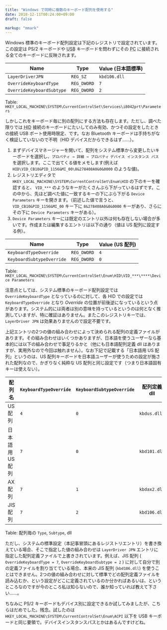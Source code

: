 ```yaml
---
title: "Windows で同時に複数のキーボード配列を使用する"
date: 2018-12-11T00:24:00+09:00
draft: false

markup: "mmark"
---
```


Windows 標準のキーボード配列設定は下記のレジストリで設定されています。この設定は PS/2 キーボードや <abbr title="Universal Serial Bus">USB</abbr> キーボードを問わずにその <abbr title="Personal Computer">PC</abbr> に接続される全てのキーボードに反映されます。

| Name                      | Type        | Value (日本語標準)   |
| ----                      | ----        | ----               |
| `LayerDriverJPN`          | `REG_SZ`    | `kbd106.dll`       |
| `OverrideKeyboardType`    | `REG_DWORD` | `7`                |
| `OverrideKeyboardSubtype` | `REG_DWORD` | `2`                |
Table: `HKEY_LOCAL_MACHINE\SYSTEM\CurrentControlSet\Services\i8042prt\Parameters`

しかしこれをキーボード毎に別の配列にする方法も存在します。ただし、調べた限りでは <abbr title="Human Interface Device">HID</abbr> 接続のキーボードにたいしてのみ有効、かつその設定をしたときの接続 USB ポート使用時限定、です。なお Bluetooth キーボードは手持ちがなく検証していないので不明（HID デバイスだからできるはず……）。

1. まずデバイスマネージャーを開いて、配列をシステム標準から変更したいキーボードを選択し、`プロパティ → 詳細 → プロパティ` `デバイス インスタンス パス` を選択します。ここで出てくる値をメモします(例えば `HID\VID_CB10&PID_1156&MI_00\8&278408A0&0&0000` のような値)。
2. レジストリエディタで `HKEY_LOCAL_MACHINE\SYSTEM\CurrentControlSet\Enum\HID` の下のキーを確認すると、 `VID_***` のようなキーがたくさんぶら下がっているはずです。この中から、先ほど調べた値に一致するキーの下にぶら下がる `Device Parameters` キーを開きます。（前述した値で言うと、`VID_CB10&PID_1156&MI_00` キー下に `8&278408A0&0&0000` キーがあり、さらにその下に `Device Parameters` キーがある）。
3. `Device Parameters` キーには既定のエントリ以外は何も存在しない場合が多いです。作成または編集するエントリは以下の通り（値は US 配列に設定する例）。

| Name                      | Type        | Value (US 配列)    |
| ----                      | ----        | ----              |
| `KeyboardTypeOverride`    | `REG_DWORD` | `4`               |
| `KeyboardSubtypeOverride` | `REG_DWORD` | `0`               |
Table: `HKEY_LOCAL_MACHINE\SYSTEM\CurrentControlSet\Enum\HID\VID_***\****\Device Parameters`

注意点としては、システム標準のキーボード配列設定では `OverrideKeyboardType` となっているのに対して、各 HID での設定では `KeyboardTypeOverride` となり *Override* の位置が前後逆になっているという点があります。システム的には両者は別の意味を持っているというのは何となく推測していますが、特に確証はありません。またこのレジストリキーでは、`LayerDriver JPN` は効果ありませんので設定不要です。

上記エントリの2つの値の組み合わせによって決められる配列の定義ファイルがあります。その組み合わせはいくつかありますが、日本語を使うユーザーなら基本的には以下の組み合わせで事足りるかと（他にも日本語配列定義 dll はありますが、実用外なので今回は触れません）。なお下記で記載する「日本語用 US 配列」というのは、US 配列キーボードを日本語ユーザーが使うための設定が施された配列なので、かぎりなく純粋な US 配列と同じ設定です（つまり日本語固有キーは使えない）。

| 配列名 | `KeyboardTypeOverride` | `KeyboardSubtypeOverride` | 配列定義 dll |
| ---           | --- | --- | ---          |
| US 配列        | `4` | `0` | `kbdus.dll`  |
| 日本語用 US 配列 | `7` | `0` | `kbd101.dll` |
| AX 配列        | `7` | `1` | `kbdax2.dll` |
| JIS 配列       | `7` | `2` | `kbd106.dll` |
Table: 配列毎の `Type`, `Subtype`, dll

ただし、システムの標準設定（本記事冒頭にあるレジストリエントリ）を書き換えている場合、そこで指定した値の組み合わせは `LayerDriver JPN` エントリに指定した配列定義ファイルで上書きされています。例えば、JIS 配列 ( `OverrideKeyboardType = 7`, `OverrideKeyboardSubtype = 2` ) に対して自分で別の定義ファイルを割り当てている場合、本来の JIS 配列 (`kbd106.dll`) を使うことはできません。2つの値の組み合わせに対して標準でどの配列定義ファイルを読み込むか、という設定がどこに定義されているのか分かればあるいは、というところなのですが今のところ私は知らないので、誰か知っていれば教えて下さい……。

ちなみに PS/2 キーボードもデバイス別に設定できるか試してみましたが、こちらはだめでした。残念。試したのは `HKEY_LOCAL_MACHINE\SYSTEM\CurrentControlSet\Enum\ACPI` 以下を USB キーボードと同じ要領で。デバイスインスタンスパスとかはあるんですけどね。